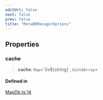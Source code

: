 ```yaml
---
editUrl: false
next: false
prev: false
title: "MetaDBManagerOptions"
---
```


## Properties

### cache

> **cache**: `Map`\<\`0x$\{string\}\`, `Uint8Array`\>

#### Defined in

[MapDb.ts:14](https://github.com/evmts/tevm-monorepo/blob/main/packages/receipt-manager/src/MapDb.ts#L14)
